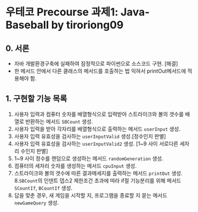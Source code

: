 # 우테코 Precourse 과제1: Java-Baseball by tiroriong09

## 0. 서론
* 자바 개발환경구축에 실패하여 잠정적으로 파이썬으로 소스코드 구현. [해결]
* 한 메서드 안에서 다른 클래스의 메서드를 호출하는 법 익혀서 printOut메서드에 적용해야 함.

## 1. 구현할 기능 목록
1. 사용자 입력과 컴퓨터 숫자를 배열형식으로 입력받아 스트라이크와 볼의 갯수를 배열로 반환하는 메서드 `SBCount` 생성.
2. 사용자 입력을 받아 각자리를 배열형식으로 출력하는 메서드 `userInput` 생성.
3. 사용자 입력 유효성을 검사하는 `userInputValid` 생성.[정수인지 판별]
4. 사용자 입력 유효성을 검사하는 `userInputValid2` 생성. [1~9 사이 서로다른 세자리 수인지 판별]
5. 1~9 사이 정수를 랜덤으로 생성하는 메서드 `randomGeneration` 생성.
6. 컴퓨터의 세자리 숫자를 생성하는 메서드 `cpuInput` 생성.
7. 스트라이크와 볼의 갯수에 따른 결과메세지를 출력하는 메서드 `printOut` 생성.
8.`SBCount`의 인덴트 뎁스2 제한조건 초과에 따라 if절 기능분리를 위해 메서드 `SCountIf`, `BCountIf` 생성.
9. 답을 맞춘 경우, 새 게임을 시작할 지, 프로그램을 종료할 지 묻는 메서드 `newGameQuery` 생성.